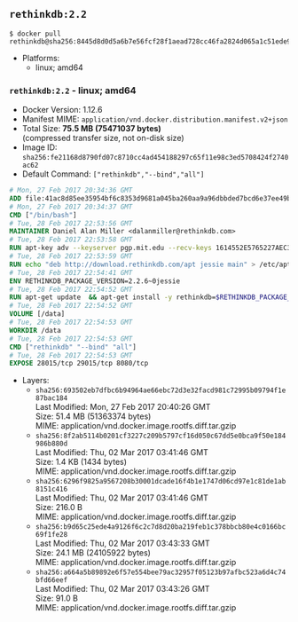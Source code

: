 ## `rethinkdb:2.2`

```console
$ docker pull rethinkdb@sha256:8445d8d0d5a6b7e56fcf28f1aead728cc46fa2824d065a1c51ede97e7c2c87ef
```

-	Platforms:
	-	linux; amd64

### `rethinkdb:2.2` - linux; amd64

-	Docker Version: 1.12.6
-	Manifest MIME: `application/vnd.docker.distribution.manifest.v2+json`
-	Total Size: **75.5 MB (75471037 bytes)**  
	(compressed transfer size, not on-disk size)
-	Image ID: `sha256:fe21168d8790fd07c8710cc4ad454188297c65f11e98c3ed5708424f2740ac62`
-	Default Command: `["rethinkdb","--bind","all"]`

```dockerfile
# Mon, 27 Feb 2017 20:34:36 GMT
ADD file:41ac8d85ee35954bf6c8353d9681a045ba260aa9a96dbbded7bcd6e37ee49bea in / 
# Mon, 27 Feb 2017 20:34:37 GMT
CMD ["/bin/bash"]
# Tue, 28 Feb 2017 22:53:56 GMT
MAINTAINER Daniel Alan Miller <dalanmiller@rethinkdb.com>
# Tue, 28 Feb 2017 22:53:58 GMT
RUN apt-key adv --keyserver pgp.mit.edu --recv-keys 1614552E5765227AEC39EFCFA7E00EF33A8F2399
# Tue, 28 Feb 2017 22:53:59 GMT
RUN echo "deb http://download.rethinkdb.com/apt jessie main" > /etc/apt/sources.list.d/rethinkdb.list
# Tue, 28 Feb 2017 22:54:41 GMT
ENV RETHINKDB_PACKAGE_VERSION=2.2.6~0jessie
# Tue, 28 Feb 2017 22:54:52 GMT
RUN apt-get update 	&& apt-get install -y rethinkdb=$RETHINKDB_PACKAGE_VERSION 	&& rm -rf /var/lib/apt/lists/*
# Tue, 28 Feb 2017 22:54:52 GMT
VOLUME [/data]
# Tue, 28 Feb 2017 22:54:53 GMT
WORKDIR /data
# Tue, 28 Feb 2017 22:54:53 GMT
CMD ["rethinkdb" "--bind" "all"]
# Tue, 28 Feb 2017 22:54:53 GMT
EXPOSE 28015/tcp 29015/tcp 8080/tcp
```

-	Layers:
	-	`sha256:693502eb7dfbc6b94964ae66ebc72d3e32facd981c72995b09794f1e87bac184`  
		Last Modified: Mon, 27 Feb 2017 20:40:26 GMT  
		Size: 51.4 MB (51363374 bytes)  
		MIME: application/vnd.docker.image.rootfs.diff.tar.gzip
	-	`sha256:8f2ab5114b0201cf3227c209b5797cf16d050c67dd5e0bca9f50e184986b880d`  
		Last Modified: Thu, 02 Mar 2017 03:41:46 GMT  
		Size: 1.4 KB (1434 bytes)  
		MIME: application/vnd.docker.image.rootfs.diff.tar.gzip
	-	`sha256:6296f9825a9567208b30001dcade16f4b1e1747d06cd97e1c81de1ab8151c416`  
		Last Modified: Thu, 02 Mar 2017 03:41:46 GMT  
		Size: 216.0 B  
		MIME: application/vnd.docker.image.rootfs.diff.tar.gzip
	-	`sha256:b9d65c25ede4a9126f6c2c7d8d20ba219feb1c378bbcb80e4c0166bc69f1fe28`  
		Last Modified: Thu, 02 Mar 2017 03:43:33 GMT  
		Size: 24.1 MB (24105922 bytes)  
		MIME: application/vnd.docker.image.rootfs.diff.tar.gzip
	-	`sha256:a664a5b89892e6f57e554bee79ac32957f05123b97afbc523a6d4c74bfd66eef`  
		Last Modified: Thu, 02 Mar 2017 03:43:26 GMT  
		Size: 91.0 B  
		MIME: application/vnd.docker.image.rootfs.diff.tar.gzip
